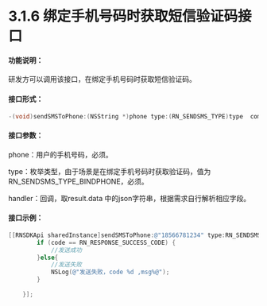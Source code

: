 # 3.1.6 绑定手机号码时获取短信验证码接口

#### 功能说明：

 研发方可以调用该接口，在绑定手机号码时获取短信验证码。

#### 接口形式：

```objectivec
-(void)sendSMSToPhone:(NSString *)phone type:(RN_SENDSMS_TYPE)type  completionHandler:(RNSendSMSHandler)handler;
```

#### 接口参数：

 phone：用户的手机号码，必须。

 type：枚举类型，由于场景是在绑定手机号码时获取验证码，值为RN\_SENDSMS\_TYPE\_BINDPHONE，必须。

 handler：回调，取result.data 中的json字符串，根据需求自行解析相应字段。

#### 接口示例：

```objectivec
[[RNSDKApi sharedInstance]sendSMSToPhone:@"18566781234" type:RN_SENDSMS_TYPE_BINDPHONE completionHandler:^(int code, NSString *msg, RNSendSMSResponse *result) {
        if (code == RN_RESPONSE_SUCCESS_CODE) {
            //发送成功
        }else{
            //发送失败
            NSLog(@"发送失败，code %d ,msg%@");
        }
         
    }];
```

